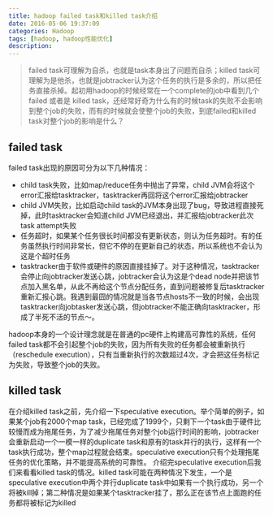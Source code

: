 ```yaml
---
title: hadoop failed task和killed task介绍
date: 2016-05-06 19:37:09
categories: Hadoop
tags: [hadoop, hadoop性能优化]
description:
---
```


>    failed task可理解为自杀，也就是task本身出了问题而自杀；killed task可理解为是他杀，也就是jobtracker认为这个任务的执行是多余的，所以把任务直接杀掉。起初用hadoop的时候经常在一个complete的job中看到几个failed 或者是 killed task，还经常好奇为什么有的时候task的失败不会影响到整个job的失败，而有的时候就会使整个job的失败，到底failed和killed task对整个job的影响是什么？
<!--more-->
## failed task
failed task出现的原因可分为以下几种情况：

- child task失败，比如map/reduce任务中抛出了异常，child JVM会将这个error汇报给tasktracker，tasktracker再回将这个error汇报给jobtracker
- child JVM失败，比如启动child task的JVM本身出现了bug，导致进程直接死掉，此时tasktracker会知道child JVM已经退出，并汇报给jobtracker此次task attempt失败
- 任务超时，如果某个任务很长时间都没有更新状态，则认为任务超时。有的任务虽然执行时间非常长，但它不停的在更新自己的状态，所以系统也不会认为这是个超时任务
- tasktracker由于软件或硬件的原因直接挂掉了。对于这种情况，tasktracker会停止向jobtracker发送心跳，jobtracker会认为这是个dead node并把该节点加入黑名单，从此不再给这个节点分配任务，直到问题被修复后tasktracker重新汇报心跳。我遇到最囧的情况就是当各节点hosts不一致的时候，会出现tasktracker向jobtasker发送心跳，但jobtracker不能正确向tasktracker，形成了半死不活的节点～。

hadoop本身的一个设计理念就是在普通的pc硬件上构建高可靠性的系统，任何failed task都不会引起整个job的失败，因为所有失败的任务都会被重新执行（reschedule execution），只有当重新执行的次数超过4次，才会把这任务标记为失败，导致整个job的失败。

## killed task
在介绍killed task之前，先介绍一下speculative execution。举个简单的例子，如果某个job有2000个map task，已经完成了1999个，只剩下一个task由于硬件比较慢而成为拖尾任务，为了减少拖尾任务对整个job运行时间的影响，jobtracker会重新启动一个一模一样的duplicate task和原有的task并行的执行，这样有一个task执行成功，整个map过程就会结束。speculative execution只有个处理拖尾任务的优化策略，并不能提高系统的可靠性。
介绍完speculative execution后我们来看看killed task的情况。killed task可能在两种情况下发生，一个是speculative execution中两个并行duplicate task中如果有一个执行成功，另一个将被kill掉；第二种情况是如果某个tasktracker挂了，那么正在该节点上面跑的任务都将被标记为killed

